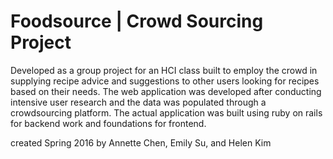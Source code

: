 # Foodsource | Crowd Sourcing Project

Developed as a group project for an HCI class built to employ the crowd in supplying recipe advice and suggestions to other users looking for recipes based on their needs. The web application was developed after conducting intensive user research and the data was populated through a crowdsourcing platform. The actual application was built using ruby on rails for backend work and foundations for frontend.

created Spring 2016 by Annette Chen, Emily Su, and Helen Kim
